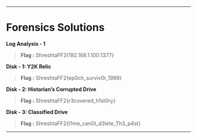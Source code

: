 -----------------------
# **Forensics Solutions**

**Log Analysis - 1**
> **Flag :** ShreshtaFF2{192.168.1.100:1377}

**Disk - 1: Y2K Relic**
> **Flag :** ShreshtaFF2{ep0ch\_surviv0r\_1999}

**Disk - 2: Historian’s Corrupted Drive**
> **Flag :** ShreshtaFF2{r3covered\_h1st0ry}

**Disk - 3: Classified Drive**
> **Flag :** ShreshtaFF2{t1me\_can0t\_d3lete\_Th3\_p4st}

-----------------------